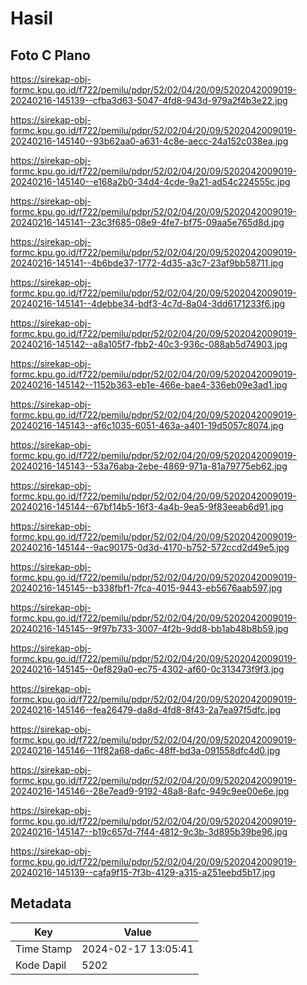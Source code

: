 # Hasil

## Foto C Plano

https://sirekap-obj-formc.kpu.go.id/f722/pemilu/pdpr/52/02/04/20/09/5202042009019-20240216-145139--cfba3d63-5047-4fd8-943d-979a2f4b3e22.jpg

https://sirekap-obj-formc.kpu.go.id/f722/pemilu/pdpr/52/02/04/20/09/5202042009019-20240216-145140--93b62aa0-a631-4c8e-aecc-24a152c038ea.jpg

https://sirekap-obj-formc.kpu.go.id/f722/pemilu/pdpr/52/02/04/20/09/5202042009019-20240216-145140--e168a2b0-34d4-4cde-9a21-ad54c224555c.jpg

https://sirekap-obj-formc.kpu.go.id/f722/pemilu/pdpr/52/02/04/20/09/5202042009019-20240216-145141--23c3f685-08e9-4fe7-bf75-09aa5e765d8d.jpg

https://sirekap-obj-formc.kpu.go.id/f722/pemilu/pdpr/52/02/04/20/09/5202042009019-20240216-145141--4b6bde37-1772-4d35-a3c7-23af9bb58711.jpg

https://sirekap-obj-formc.kpu.go.id/f722/pemilu/pdpr/52/02/04/20/09/5202042009019-20240216-145141--4debbe34-bdf3-4c7d-8a04-3dd6171233f6.jpg

https://sirekap-obj-formc.kpu.go.id/f722/pemilu/pdpr/52/02/04/20/09/5202042009019-20240216-145142--a8a105f7-fbb2-40c3-936c-088ab5d74903.jpg

https://sirekap-obj-formc.kpu.go.id/f722/pemilu/pdpr/52/02/04/20/09/5202042009019-20240216-145142--1152b363-eb1e-466e-bae4-336eb09e3ad1.jpg

https://sirekap-obj-formc.kpu.go.id/f722/pemilu/pdpr/52/02/04/20/09/5202042009019-20240216-145143--af6c1035-6051-463a-a401-19d5057c8074.jpg

https://sirekap-obj-formc.kpu.go.id/f722/pemilu/pdpr/52/02/04/20/09/5202042009019-20240216-145143--53a76aba-2ebe-4869-971a-81a79775eb62.jpg

https://sirekap-obj-formc.kpu.go.id/f722/pemilu/pdpr/52/02/04/20/09/5202042009019-20240216-145144--67bf14b5-16f3-4a4b-9ea5-9f83eeab6d91.jpg

https://sirekap-obj-formc.kpu.go.id/f722/pemilu/pdpr/52/02/04/20/09/5202042009019-20240216-145144--9ac90175-0d3d-4170-b752-572ccd2d49e5.jpg

https://sirekap-obj-formc.kpu.go.id/f722/pemilu/pdpr/52/02/04/20/09/5202042009019-20240216-145145--b338fbf1-7fca-4015-9443-eb5676aab597.jpg

https://sirekap-obj-formc.kpu.go.id/f722/pemilu/pdpr/52/02/04/20/09/5202042009019-20240216-145145--9f97b733-3007-4f2b-9dd8-bb1ab48b8b59.jpg

https://sirekap-obj-formc.kpu.go.id/f722/pemilu/pdpr/52/02/04/20/09/5202042009019-20240216-145145--0ef829a0-ec75-4302-af60-0c313473f9f3.jpg

https://sirekap-obj-formc.kpu.go.id/f722/pemilu/pdpr/52/02/04/20/09/5202042009019-20240216-145146--fea26479-da8d-4fd8-8f43-2a7ea97f5dfc.jpg

https://sirekap-obj-formc.kpu.go.id/f722/pemilu/pdpr/52/02/04/20/09/5202042009019-20240216-145146--11f82a68-da6c-48ff-bd3a-091558dfc4d0.jpg

https://sirekap-obj-formc.kpu.go.id/f722/pemilu/pdpr/52/02/04/20/09/5202042009019-20240216-145146--28e7ead9-9192-48a8-8afc-949c9ee00e6e.jpg

https://sirekap-obj-formc.kpu.go.id/f722/pemilu/pdpr/52/02/04/20/09/5202042009019-20240216-145147--b19c657d-7f44-4812-9c3b-3d895b39be96.jpg

https://sirekap-obj-formc.kpu.go.id/f722/pemilu/pdpr/52/02/04/20/09/5202042009019-20240216-145139--cafa9f15-7f3b-4129-a315-a251eebd5b17.jpg


## Metadata

| Key        | Value               |
| ---------- | ------------------- |
| Time Stamp | 2024-02-17 13:05:41 |
| Kode Dapil | 5202                |




